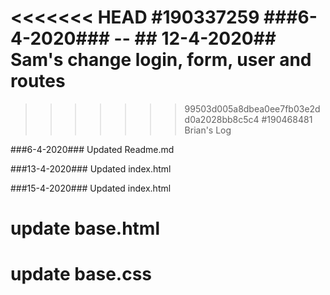 <<<<<<< HEAD
#190337259
###6-4-2020### -- ## 12-4-2020##
Sam's change login, form, user and routes
=======

>>>>>>> 99503d005a8dbea0ee7fb03e2dd0a2028bb8c5c4
#190468481
Brian's Log

###6-4-2020###
Updated Readme.md

###13-4-2020###
Updated index.html

###15-4-2020###
Updated index.html

# update base.html
# update base.css

